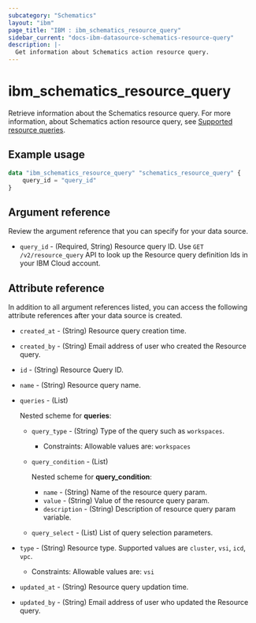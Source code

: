 ```yaml
---
subcategory: "Schematics"
layout: "ibm"
page_title: "IBM : ibm_schematics_resource_query"
sidebar_current: "docs-ibm-datasource-schematics-resource-query"
description: |-
  Get information about Schematics action resource query.
---
```


# ibm_schematics_resource_query

Retrieve information about the Schematics resource query. For more information, about Schematics action resource query, see [Supported resource queries](https://cloud.ibm.com/docs/schematics?topic=schematics-inventories-setup#supported-queries).

## Example usage

```terraform
data "ibm_schematics_resource_query" "schematics_resource_query" {
	query_id = "query_id"
}
```

## Argument reference

Review the argument reference that you can specify for your data source.

- `query_id` - (Required, String) Resource query ID.  Use `GET /v2/resource_query` API to look up the Resource query definition Ids  in your IBM Cloud account.

## Attribute reference

In addition to all argument references listed, you can access the following attribute references after your data source is created.

- `created_at` - (String) Resource query creation time.
- `created_by` - (String) Email address of user who created the Resource query.
- `id` - (String) Resource Query ID.
- `name` - (String) Resource query name.
- `queries` - (List) 

  Nested scheme for **queries**:
	- `query_type` - (String) Type of the query such as `workspaces`.
	  - Constraints: Allowable values are: `workspaces`
	- `query_condition` - (List)

	  Nested scheme for **query_condition**:
	  - `name` - (String) Name of the resource query param.
	  - `value` - (String) Value of the resource query param.
	  - `description` - (String) Description of resource query param variable.
	- `query_select` - (List) List of query selection parameters.
- `type` - (String) Resource type. Supported values are `cluster`, `vsi`, `icd`, `vpc`.
  - Constraints: Allowable values are: `vsi`
- `updated_at` - (String) Resource query updation time.
- `updated_by` - (String) Email address of user who updated the Resource query.
